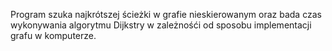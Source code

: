 Program szuka najkrótszej ścieżki w grafie nieskierowanym oraz bada czas wykonywania algorytmu Dijkstry w zależnośći od sposobu implementacji grafu w komputerze.
